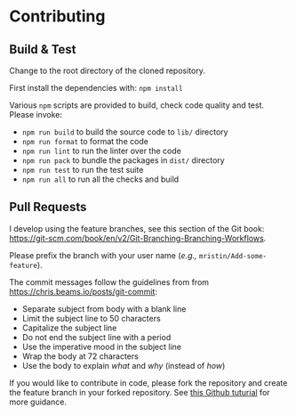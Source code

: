 # Contributing

## Build & Test

Change to the root directory of the cloned repository.

First install the dependencies with: `npm install`

Various `npm` scripts are provided to build, check code quality and test. Please invoke:

* `npm run build` to build the source code to `lib/` directory
* `npm run format` to format the code
* `npm run lint` to run the linter over the code
* `npm run pack` to bundle the packages in `dist/` directory
* `npm run test` to run the test suite
* `npm run all` to run all the checks and build

## Pull Requests

I develop using the feature branches, see this section of the Git book:
https://git-scm.com/book/en/v2/Git-Branching-Branching-Workflows.

Please prefix the branch with your user name 
(*e.g.,* `mristin/Add-some-feature`).

The commit messages follow the guidelines from 
from https://chris.beams.io/posts/git-commit:

* Separate subject from body with a blank line
* Limit the subject line to 50 characters
* Capitalize the subject line
* Do not end the subject line with a period
* Use the imperative mood in the subject line
* Wrap the body at 72 characters
* Use the body to explain *what* and *why* (instead of *how*)

If you would like to contribute in code, please fork the repository and create
the feature branch in your forked repository. See [this Github tuturial](
https://help.github.com/en/github/collaborating-with-issues-and-pull-requests/creating-a-pull-request-from-a-fork
) for more guidance. 
